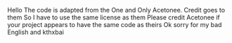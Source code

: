 Hello
The code is adapted from the One and Only Acetonee.
Credit goes to them
So I have to use the same license as them
Please credit Acetonee if your project appears to have the same code as theirs
Ok sorry for my bad English and kthxbai
